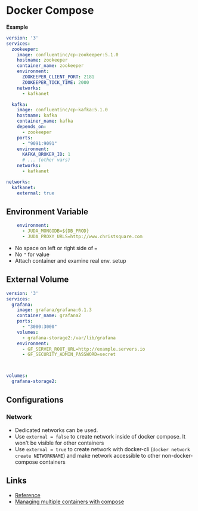 # Docker Compose

__Example__
```yml
version: '3'
services:
  zookeeper:
    image: confluentinc/cp-zookeeper:5.1.0
    hostname: zookeeper
    container_name: zookeeper
    environment:
      ZOOKEEPER_CLIENT_PORT: 2181
      ZOOKEEPER_TICK_TIME: 2000
    networks: 
      - kafkanet

  kafka:
    image: confluentinc/cp-kafka:5.1.0
    hostname: kafka
    container_name: kafka
    depends_on:
      - zookeeper
    ports:
      - "9091:9091"
    environment:
      KAFKA_BROKER_ID: 1
      # ... (other vars)
    networks: 
      - kafkanet

networks:
  kafkanet:
    external: true
```

## Environment Variable

```yml
    environment:
      - JUDA_MONGODB=${DB_PROD}
      - JUDA_PROXY_URLS=http://www.christsquare.com
```

  * No space on left or right side of `=`
  * No `"` for value
  * Attach container and examine real env. setup

## External Volume

```yml
version: '3'
services:
  grafana:
    image: grafana/grafana:6.1.3
    container_name: grafana2
    ports: 
      - "3000:3000"
    volumes:
      - grafana-storage2:/var/lib/grafana
    environment:
      - GF_SERVER_ROOT_URL=http://example.servers.io
      - GF_SECURITY_ADMIN_PASSWORD=secret



volumes:
  grafana-storage2:
```

## Configurations

### Network
  * Dedicated networks can be used. 
  * Use `external = false` to create network inside of docker compose. It won't be visible for other containers
  * Use `external = true` to create network with docker-cli (`docker network create NETWORKNAME`) and make network accessible to other non-docker-compose containers

## Links
  * [Reference](https://docs.docker.com/compose/compose-file)
  * [Managing multiple containers with compose](https://stackoverflow.com/a/54114373/2248405)
